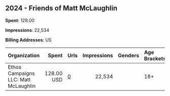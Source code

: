 ## 2024 - Friends of Matt McLaughlin 
**Spent**: 128.00

**Impressions**: 22,534

**Billing Addresses**: US

|Organization|Spent|Urls|Impressions|Genders|Age Brackets|Country Codes|
|:---|---:|:---|---:|:---|:---|:---|
|Ethos Campaigns LLC: Matt McLaughlin|128.00 USD|[0](https://www.snap.com/political-ads/asset/e99e6cce3ddd9737b2bf45d2d2b0869b3f221874c4424ee47f2f6f2879fea3fd?mediaType=mp4)|22,534||18+|united states|
